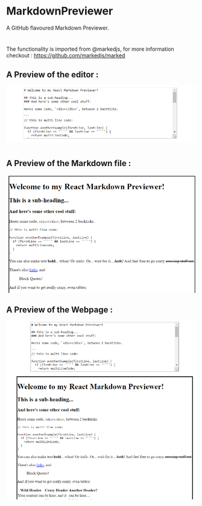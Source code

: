 # MarkdownPreviewer
A GitHub flavoured Markdown Previewer.
#
The functionality is imported from @markedjs, for more information checkout : https://github.com/markedjs/marked
##
## A Preview of the editor :

![Editor](https://github.com/Coder-Srinivas/MarkdownPreviewer/blob/master/Editor-Preview.png?raw=true)
#

## A Preview of the Markdown file :

![Markdown](https://github.com/Coder-Srinivas/MarkdownPreviewer/blob/master/Markdown-Preview.png?raw=true)

## A Preview of the Webpage : 

![WebPage](https://github.com/Coder-Srinivas/MarkdownPreviewer/blob/master/Webpage%20Preview.png)

